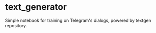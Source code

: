 # text_generator

Simple notebook for training on Telegram's dialogs, powered by textgen repository.
